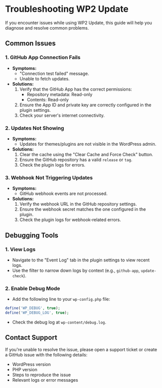 # Troubleshooting WP2 Update

If you encounter issues while using WP2 Update, this guide will help you diagnose and resolve common problems.

## Common Issues

### 1. **GitHub App Connection Fails**
- **Symptoms:**
  - "Connection test failed" message.
  - Unable to fetch updates.
- **Solutions:**
  1. Verify that the GitHub App has the correct permissions:
     - Repository metadata: Read-only
     - Contents: Read-only
  2. Ensure the App ID and private key are correctly configured in the plugin settings.
  3. Check your server's internet connectivity.

### 2. **Updates Not Showing**
- **Symptoms:**
  - Updates for themes/plugins are not visible in the WordPress admin.
- **Solutions:**
  1. Clear the cache using the "Clear Cache and Force Check" button.
  2. Ensure the GitHub repository has a valid `release` or `tag`.
  3. Check the plugin logs for errors.

### 3. **Webhook Not Triggering Updates**
- **Symptoms:**
  - GitHub webhook events are not processed.
- **Solutions:**
  1. Verify the webhook URL in the GitHub repository settings.
  2. Ensure the webhook secret matches the one configured in the plugin.
  3. Check the plugin logs for webhook-related errors.

## Debugging Tools

### 1. **View Logs**
- Navigate to the "Event Log" tab in the plugin settings to view recent logs.
- Use the filter to narrow down logs by context (e.g., `github-app`, `update-check`).

### 2. **Enable Debug Mode**
- Add the following line to your `wp-config.php` file:
```php
define('WP_DEBUG', true);
define('WP_DEBUG_LOG', true);
```
- Check the debug log at `wp-content/debug.log`.

## Contact Support
If you're unable to resolve the issue, please open a support ticket or create a GitHub issue with the following details:
- WordPress version
- PHP version
- Steps to reproduce the issue
- Relevant logs or error messages